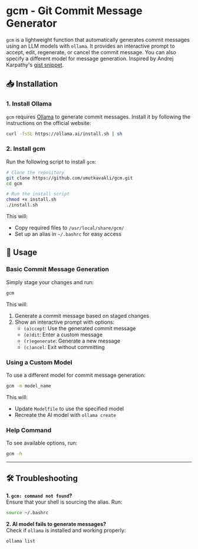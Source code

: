 # gcm - Git Commit Message Generator

`gcm` is a lightweight function that automatically generates commit messages using an LLM models with `ollama`. It provides an interactive prompt to accept, edit, regenerate, or cancel the commit message. You can also specify a different model for message generation. Inspired by Andrej Karpathy's [gist snippet](https://gist.github.com/karpathy/1dd0294ef9567971c1e4348a90d69285).


## 📥 Installation

### **1. Install Ollama**
`gcm` requires [Ollama](https://ollama.ai) to generate commit messages. Install it by following the instructions on the official website:
```bash
curl -fsSL https://ollama.ai/install.sh | sh
```

### **2. Install gcm**
Run the following script to install `gcm`:

```bash
# Clone the repository
git clone https://github.com/umutkavakli/gcm.git
cd gcm

# Run the install script
chmod +x install.sh
./install.sh
```

This will:
- Copy required files to `/usr/local/share/gcm/`
- Set up an alias in `~/.bashrc` for easy access


## 📌 Usage

### **Basic Commit Message Generation**
Simply stage your changes and run:
```bash
gcm
```
This will:
1. Generate a commit message based on staged changes
2. Show an interactive prompt with options:
   - `(a)ccept`: Use the generated commit message
   - `(e)dit`: Enter a custom message
   - `(r)egenerate`: Generate a new message
   - `(c)ancel`: Exit without committing

### **Using a Custom Model**
To use a different model for commit message generation:
```bash
gcm -m model_name
```
This will:
- Update `Modelfile` to use the specified model
- Recreate the AI model with `ollama create`

### **Help Command**
To see available options, run:
```bash
gcm -h
```

---

## 🛠️ Troubleshooting

**1. `gcm: command not found`?**  
Ensure that your shell is sourcing the alias. Run:
```bash
source ~/.bashrc
```

**2. AI model fails to generate messages?**  
Check if `ollama` is installed and working properly:
```bash
ollama list
```
